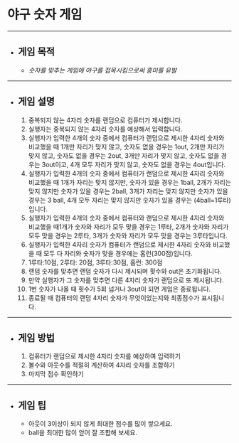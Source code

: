 # 야구 숫자 게임
-----------------------------------------------------
+ ## 게임 목적
  + *숫자를 맞추는 게임에 야구를 접목시킴으로써 흥미를 유발*
---------------------------------------------------------------------------------------------------------
+ ## 게임 설명
  1. 중복되지 않는 4자리 숫자를 랜덤으로 컴퓨터가 제시합니다.
  2. 실행자는 중복되지 않는 4자리 숫자를 예상해서 입력합니다.
  3. 실행자가 입력한 4개의 숫자 중에서 컴퓨터가 랜덤으로 제시한 4자리 숫자와 비교했을 때 1개만 자리가 맞지 않고, 숫자도 없을 경우는 1out, 2개만 자리가 맞지 않고, 숫자도 없을  경우는  2out, 3개만 자리가 맞지 않고, 숫자도 없을 경우는 3out이고, 4개 모두 자리가 맞지 않고, 숫자도 없을 경우는 4out입니다.
  4. 실행자가 입력한 4개의 숫자 중에서 컴퓨터가 랜덤으로 제시한 4자리 숫자와 비교했을 때 1개가 자리는 맞지 않지만, 숫자가 있을 경우는 1ball, 2개가 자리는 맞지 않지만 숫자가 있을 경우는 2ball, 3개가 자리는 맞지 않지만 숫자가 있을 경우는 3 ball, 4개 모두 자리는 맞지 않지만 숫자가 있을 경우는 (4ball=1루타) 입니다.
  5. 실행자가 입력한 4개의 숫자 중에서 컴퓨터와 랜덤으로 제시한 4자리 숫자와 비교했을 때1개가 숫자와 자리가 모두 맞을 경우는 1루타, 2개가 숫자와 자리가 모두 맞을 경우는  2루타, 3개가 숫자와 자리가 모두 맞을 경우는 3루타입니다.
  6. 실행자가 입력한 4자리 숫자가 컴퓨터가 랜덤으로 제시한 4자리 숫자와 비교했을 때 모두 다 자리와 숫자가 맞을 경우에는 홈런(300점)입니다.
  7. 1루타:10점, 2루타: 20점, 3루타:30점, 홈런: 300점
  8. 랜덤 숫자를 맞추면 랜덤 숫자가 다시 제시되며 횟수와 out은 초기화됩니다.
  9. 만약 실행자가 그 숫자를 맞추면 다른 4자리 숫자가 랜덤으로 또 제시됩니다.
  10. 1번 숫자가 나올 때 횟수가 5회 넘거나  3out이 되면 게임은 종료됩니다.
  11. 종료될 때 컴퓨터의 랜덤 4자리 숫자가 무엇이었는지와 최종점수가 표시됩니다.
-------------------------------------------------------------------------------------------------------
+ ## 게임 방법
  1. 컴퓨터가 랜덤으로 제시한 4자리 숫자를 예상하여 입력하기
  2. 볼수와 아웃수를 적절히 계산하여 4자리 숫자를 조합하기
  3. 마지막 점수 확인하기
-------------------------------------------------------------------------------------------------------
+ ## 게임 팁
  * 아웃이 3이상이 되지 않게 최대한 점수를 많이 쌓으세요.
  * ball을 최대한 많이 얻어 잘 조합해 보세요.
